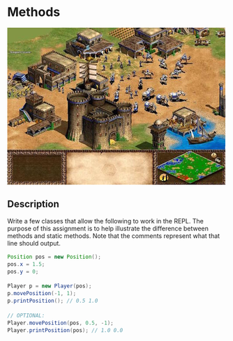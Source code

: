 # Methods

![screenshot](screenshot.jpg)

## Description

Write a few classes that allow the following to work in the REPL. The purpose of this assignment is to help illustrate the difference between methods and static methods. Note that the comments represent what that line should output.

```java
Position pos = new Position();
pos.x = 1.5;
pos.y = 0;

Player p = new Player(pos);
p.movePosition(-1, 1);
p.printPosition(); // 0.5 1.0

// OPTIONAL:
Player.movePosition(pos, 0.5, -1);
Player.printPosition(pos); // 1.0 0.0
```
